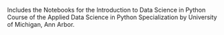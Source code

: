 Includes the Notebooks for the Introduction to Data Science in Python Course of the Applied Data Science in Python Specialization by University of Michigan, Ann Arbor.
